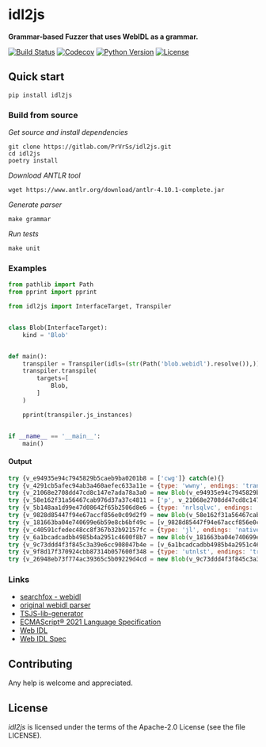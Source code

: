 # idl2js

**Grammar-based Fuzzer that uses WebIDL as a grammar.**

[![Build Status](https://img.shields.io/travis/PrVrSs/idl2js/master?style=plastic)](https://travis-ci.org/github/PrVrSs/idl2js)
[![Codecov](https://img.shields.io/codecov/c/github/PrVrSs/idl2js?style=plastic)](https://codecov.io/gh/PrVrSs/idl2js)
[![Python Version](https://img.shields.io/badge/python-3.10-blue?style=plastic)](https://www.python.org/)
[![License](https://img.shields.io/cocoapods/l/A?style=plastic)](https://github.com/PrVrSs/idl2js/blob/master/LICENSE)


## Quick start

```shell script
pip install idl2js
```


### Build from source

*Get source and install dependencies*
```shell script
git clone https://gitlab.com/PrVrSs/idl2js.git
cd idl2js
poetry install
```

*Download ANTLR tool*
```shell script
wget https://www.antlr.org/download/antlr-4.10.1-complete.jar
```

*Generate parser*
```shell script
make grammar
```

*Run tests*
```shell script
make unit
```


### Examples

```python
from pathlib import Path
from pprint import pprint

from idl2js import InterfaceTarget, Transpiler


class Blob(InterfaceTarget):
    kind = 'Blob'


def main():
    transpiler = Transpiler(idls=(str(Path('blob.webidl').resolve()),))
    transpiler.transpile(
        targets=[
            Blob,
        ]
    )

    pprint(transpiler.js_instances)


if __name__ == '__main__':
    main()
```


#### Output

```js
try {v_e94935e94c7945829b5caeb9ba0201b8 = ['cwg']} catch(e){}
try {v_4291cb5afec94ab3a460aefec633a11e = {type: 'wwny', endings: 'transparent'}} catch(e){}
try {v_21068e2708dd47cd8c147e7ada78a3a0 = new Blob(v_e94935e94c7945829b5caeb9ba0201b8, v_4291cb5afec94ab3a460aefec633a11e)} catch(e){}
try {v_58e162f31a56467cab976d37a37c4811 = ['p', v_21068e2708dd47cd8c147e7ada78a3a0]} catch(e){}
try {v_5b148aa1d99e47d08642f65b2506d8e6 = {type: 'nrlsqlvc', endings: 'transparent'}} catch(e){}
try {v_9828d85447f94e67accf856e0c09d2f9 = new Blob(v_58e162f31a56467cab976d37a37c4811, v_5b148aa1d99e47d08642f65b2506d8e6)} catch(e){}
try {v_181663ba04e740699e6b59e8cb6bf49c = [v_9828d85447f94e67accf856e0c09d2f9, 'rkffvhfhtx']} catch(e){}
try {v_c40591cfedec48cc8f367b32b92157fc = {type: 'jl', endings: 'native'}} catch(e){}
try {v_6a1bcadcadbb4985b4a2951c4600f8b7 = new Blob(v_181663ba04e740699e6b59e8cb6bf49c, v_c40591cfedec48cc8f367b32b92157fc)} catch(e){}
try {v_9c73ddd4f3f845c3a39e6cc908047b4e = [v_6a1bcadcadbb4985b4a2951c4600f8b7, 'bafassyvz']} catch(e){}
try {v_9f8d17f370924cbb87314b057600f348 = {type: 'utnlst', endings: 'transparent'}} catch(e){}
try {v_26948eb73f774ac39365c5b09229d4cd = new Blob(v_9c73ddd4f3f845c3a39e6cc908047b4e, v_9f8d17f370924cbb87314b057600f348)} catch(e){}
```


### Links

* [searchfox - webidl](https://searchfox.org/mozilla-central/source/dom/webidl)
* [original webidl parser](https://github.com/w3c/webidl2.js)
* [TSJS-lib-generator](https://github.com/microsoft/TSJS-lib-generator/tree/master/inputfiles/idl)
* [ECMAScript® 2021 Language Specification](https://tc39.es/ecma262/)
* [Web IDL](https://heycam.github.io/webidl)
* [Web IDL Spec](https://webidl.spec.whatwg.org/)


## Contributing

Any help is welcome and appreciated.


## License

*idl2js* is licensed under the terms of the Apache-2.0 License (see the file LICENSE).
